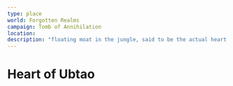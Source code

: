 ```yaml
---
type: place
world: Forgotten Realms
campaign: Tomb of Annihilation
location:
description: "floating moat in the jungle, said to be the actual heart of the god himself"
---
```


# Heart of Ubtao

